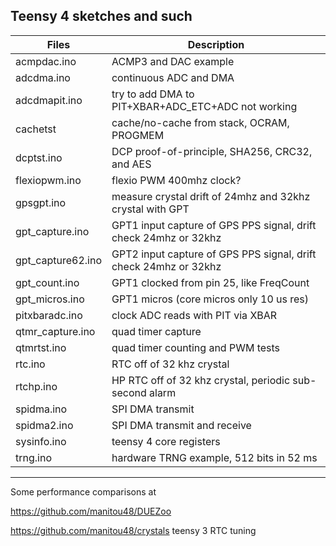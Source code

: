 ##  Teensy 4 sketches and such 

Files | Description
---|---
acmpdac.ino  |    ACMP3 and DAC example
adcdma.ino   |    continuous ADC and DMA
adcdmapit.ino|    try to add DMA to PIT+XBAR+ADC_ETC+ADC  not working
cachetst     |    cache/no-cache from stack, OCRAM, PROGMEM
dcptst.ino   |    DCP proof-of-principle, SHA256, CRC32, and AES 
flexiopwm.ino |    flexio PWM 400mhz clock?
gpsgpt.ino   |    measure crystal drift of 24mhz and 32khz crystal with GPT
gpt_capture.ino | GPT1 input capture of GPS PPS signal, drift check 24mhz or 32khz
gpt_capture62.ino | GPT2 input capture of GPS PPS signal, drift check 24mhz or 32khz
gpt_count.ino   | GPT1 clocked from pin 25, like FreqCount
gpt_micros.ino |  GPT1 micros (core micros only 10 us res)
pitxbaradc.ino |  clock ADC reads with PIT via XBAR
qtmr_capture.ino |quad timer capture
qtmrtst.ino    |  quad timer counting and PWM tests
rtc.ino        |  RTC off of 32 khz crystal
rtchp.ino      |  HP RTC off of 32 khz crystal, periodic sub-second alarm
spidma.ino     |  SPI DMA transmit
spidma2.ino    |  SPI DMA transmit and receive
sysinfo.ino    |  teensy 4 core registers
trng.ino       |  hardware TRNG example, 512 bits in 52 ms

--------
Some performance comparisons at

   https://github.com/manitou48/DUEZoo

   https://github.com/manitou48/crystals   teensy 3 RTC tuning
